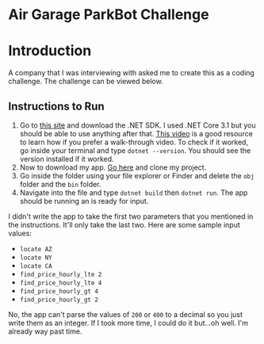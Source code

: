 # Air Garage ParkBot Challenge
# Introduction
A company that I was interviewing with asked me to create this as a coding challenge. The challenge can be viewed below.

## Instructions to Run

1. Go to [this site](https://dotnet.microsoft.com/en-us/download) and download the .NET SDK. I used .NET Core 3.1 but you should be able to use anything after that. [This video](https://www.youtube.com/watch?v=CDuUQNU7hWM) is a good resource to learn how if you prefer a walk-through video. To check if it worked, go inside your terminal and type `dotnet --version`. You should see the version installed if it worked.
2. Now to download my app. [Go here](https://github.com/athomas-wtv/park-bot) and clone my project.
3. Go inside the folder using your file explorer or Finder and delete the `obj` folder and the `bin` folder.
4. Navigate into the file and type `dotnet build` then `dotnet run`. The app should be running an is ready for input.

I didn't write the app to take the first two parameters that you mentioned in the instructions. It'll only take the last two. Here are some sample input values:

- `locate AZ`
- `locate NY` 
- `locate CA`
- `find_price_hourly_lte 2`
- `find_price_hourly_lte 4`
- `find_price_hourly_gt 4`
- `find_price_hourly_gt 2`

No, the app can't parse the values of `200` or `400` to a decimal so you just write them as an integer. If I took more time, I could do it but...oh well. I'm already way past time.

